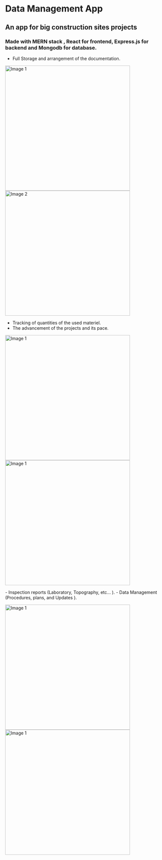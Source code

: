 # Data Management App
## An app for big construction sites projects

### Made with MERN stack , React for frontend, Express.js for backend and Mongodb for database.

- Full Storage and arrangement of the documentation.
<p>
  <img src="https://github.com/tahasama/proApp/assets/69104880/8cf290f2-279d-405e-80e1-d29ef4ff32b3" alt="Image 1" width="400" />
  <img src="https://github.com/tahasama/proApp/assets/69104880/5c8b725f-057b-4639-b8e2-058168551a34" alt="Image 2" width="400" />
</p>

- Tracking of quantities of the used materiel.
- The advancement of the projects and its pace.
<p>
   <img src="https://github.com/tahasama/proApp/assets/69104880/1973b4a3-bad6-4b9e-b643-f878ab4a8b50" alt="Image 1" width="400" />
   <img src="https://github.com/tahasama/proApp/assets/69104880/41a2d54a-72a2-4c75-932f-fc0a3a990f90" alt="Image 1" width="400" />
</p>
- Inspection reports (Laboratory, Topography, etc... ).
- Data Management (Procedures, plans, and Updates ).

<p>
   <img src="https://github.com/tahasama/proApp/assets/69104880/4a13d52d-34af-4c1b-a3d6-3edae6e8b87e" alt="Image 1" width="400" />
   <img src="https://github.com/tahasama/proApp/assets/69104880/48e79373-a2f5-4464-9dff-a63bff7e07a2" alt="Image 1" width="400" />
</p>
  

